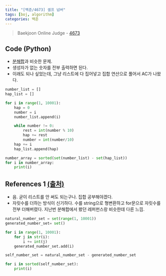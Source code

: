 ```yaml
---
title: "[백준/4673] 셀프 넘버"
tags: [boj, algorithm]
categories: 백준
---
```

> Baekjoon Online Judge - [4673](https://www.acmicpc.net/problem/4673)

## Code (Python)

* [분해합](https://www.acmicpc.net/problem/2231)과 비슷한 문제.
* 생성자가 없는 숫자를 전부 출력하면 된다.
* 이래도 되나 싶었는데, 그냥 리스트에 다 집어넣고 집합 연산으로 풀어서 AC가 나왔다.

```py
number_list = []
hap_list = []

for i in range(1, 10001):
    hap = 0
    number = i
    number_list.append(i)

    while number != 0:
        rest = int(number % 10)
        hap += rest
        number = int(number/10)
    hap += i
    hap_list.append(hap)

number_array = sorted(set(number_list) - set(hap_list))
for i in number_array:
    print(i)
```

## References 1 [(출처)](https://this-programmer.com/entry/%EB%B0%B1%EC%A4%804673%ED%8C%8C%EC%9D%B4%EC%8D%AC-%EC%85%80%ED%94%84-%EB%84%98%EB%B2%84)

* 음. 굳이 리스트를 안 써도 되는구나. 집합 공부해야겠다.
* 자릿수를 더하는 방식이 신기하다. 수를 string으로 형변환하고 for문으로 자릿수를 전부 더해버렸다. 지난번 분해합에서 봤던 레퍼펀스랑 비슷한데 다른 느낌.

```python
natural_number_set = set(range(1, 10001))
generated_number_set= set()

for i in range(1, 10001):
    for j in str(i):
        i += int(j)
    generated_number_set.add(i)

self_number_set = natural_number_set - generated_number_set

for i in sorted(self_number_set):
    print(i)
```
